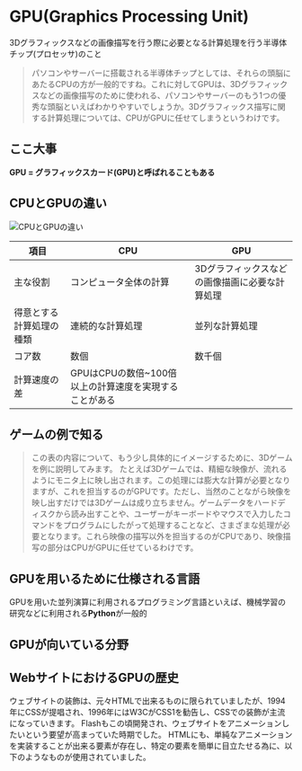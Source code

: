 # GPU(Graphics Processing Unit)

3Dグラフィックスなどの画像描写を行う際に必要となる計算処理を行う半導体チップ(プロセッサ)のこと
>パソコンやサーバーに搭載される半導体チップとしては、それらの頭脳にあたるCPUの方が一般的ですね。これに対してGPUは、3Dグラフィックスなどの画像描写のために使われる、パソコンやサーバーのもう1つの優秀な頭脳といえばわかりやすいでしょうか。3Dグラフィックス描写に関する計算処理については、CPUがGPUに任せてしまうというわけです。

## ここ大事

**GPU = グラフィックスカード(GPU)と呼ばれることもある**

## CPUとGPUの違い

![CPUとGPUの違い](image/gpu.png)

| 項目 | CPU  | GPU |
| --- | --- | --- |
| 主な役割 | コンピュータ全体の計算   |  3Dグラフィックスなどの画像描画に必要な計算処理 |
| 得意とする計算処理の種類  | 連続的な計算処理 |  並列な計算処理 |
| コア数  | 数個  |  数千個 |
| 計算速度の差 | GPUはCPUの数倍~100倍以上の計算速度を実現することがある |

## ゲームの例で知る

>この表の内容について、もう少し具体的にイメージするために、3Dゲームを例に説明してみます。
>たとえば3Dゲームでは、精細な映像が、流れるようにモニタ上に映し出されます。この処理には膨大な計算が必要となりますが、これを担当するのがGPUです。ただし、当然のことながら映像を映し出すだけでは3Dゲームは成り立ちません。ゲームデータをハードディスクから読み出すことや、ユーザーがキーボードやマウスで入力したコマンドをプログラムにしたがって処理することなど、さまざまな処理が必要となります。これら映像の描写以外を担当するのがCPUであり、映像描写の部分はCPUがGPUに任せているわけです。

## GPUを用いるために仕様される言語

GPUを用いた並列演算に利用されるプログラミング言語といえば、機械学習の研究などに利用される**Python**が一般的

## GPUが向いている分野



## WebサイトにおけるGPUの歴史

ウェブサイトの装飾は、元々HTMLで出来るものに限られていましたが、1994年にCSSが提唱され、1996年にはW3CがCSS1を勧告し、CSSでの装飾が主流になっていきます。
Flashもこの頃開発され、ウェブサイトをアニメーションしたいという要望が高まっていた時期でした。
HTMLにも、単純なアニメーションを実装することが出来る要素が存在し、特定の要素を簡単に目立たせる為に、以下のようなものが使用されていました。

